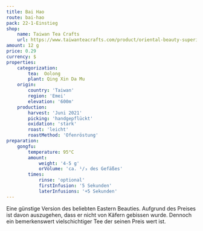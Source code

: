 ```yaml
---
title: Bai Hao
route: bai-hao
pack: 22-1-Einstieg
shop:
    name: Taiwan Tea Crafts
    url: https://www.taiwanteacrafts.com/product/oriental-beauty-superior-grade-oolong-tea
amount: 12 g
price: 0.29
currency: $
properties:
    categorization:
        tea:  Oolong
        plant: Qing Xin Da Mu
    origin:
        country: 'Taiwan'
        region: 'Emei'
        elevation: '600m'
    production:
        harvest: 'Juni 2021'
        picking: 'handgepflückt'
        oxidation: 'stark'
        roast: 'leicht'
        roastMethod: 'Ofenröstung'
preparation:
    gongfu:
        temperature: 95°C
        amount:
            weight: '4-5 g'
            orVolume: 'ca. ¹/₃ des Gefäßes'
        times:
            rinse: 'optional'
            firstInfusion: '5 Sekunden'
            laterInfusions: '+5 Sekunden'
---
```

Eine günstige Version des beliebten Eastern Beauties. Aufgrund des Preises ist davon auszugehen, dass er nicht von Käfern gebissen wurde. Dennoch ein bemerkenswert vielschichtiger Tee der seinen Preis wert ist.